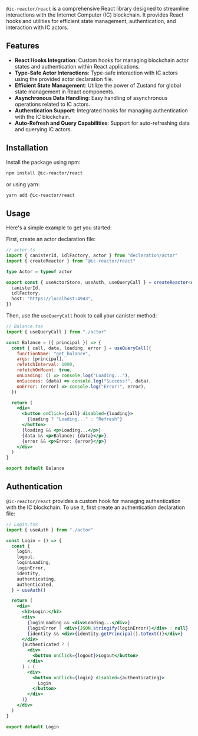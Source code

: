 `@ic-reactor/react` is a comprehensive React library designed to streamline interactions with the Internet Computer (IC) blockchain. It provides React hooks and utilities for efficient state management, authentication, and interaction with IC actors.

## Features

- **React Hooks Integration**: Custom hooks for managing blockchain actor states and authentication within React applications.
- **Type-Safe Actor Interactions**: Type-safe interaction with IC actors using the provided actor declaration file.
- **Efficient State Management**: Utilize the power of Zustand for global state management in React components.
- **Asynchronous Data Handling**: Easy handling of asynchronous operations related to IC actors.
- **Authentication Support**: Integrated hooks for managing authentication with the IC blockchain.
- **Auto-Refresh and Query Capabilities**: Support for auto-refreshing data and querying IC actors.

## Installation

Install the package using npm:

```bash
npm install @ic-reactor/react
```

or using yarn:

```bash
yarn add @ic-reactor/react
```

## Usage

Here's a simple example to get you started:

First, create an actor declaration file:

```ts
// actor.ts
import { canisterId, idlFactory, actor } from "declaration/actor"
import { createReactor } from "@ic-reactor/react"

type Actor = typeof actor

export const { useActorStore, useAuth, useQueryCall } = createReactor<Actor>({
  canisterId,
  idlFactory,
  host: "https://localhost:4943",
})
```

Then, use the `useQueryCall` hook to call your canister method:

```jsx
// Balance.tsx
import { useQueryCall } from "./actor"

const Balance = ({ principal }) => {
  const { call, data, loading, error } = useQueryCall({
    functionName: "get_balance",
    args: [principal],
    refetchInterval: 1000,
    refetchOnMount: true,
    onLoading: () => console.log("Loading..."),
    onSuccess: (data) => console.log("Success!", data),
    onError: (error) => console.log("Error!", error),
  })

  return (
    <div>
      <button onClick={call} disabled={loading}>
        {loading ? "Loading..." : "Refresh"}
      </button>
      {loading && <p>Loading...</p>}
      {data && <p>Balance: {data}</p>}
      {error && <p>Error: {error}</p>}
    </div>
  )
}

export default Balance
```

## Authentication

`@ic-reactor/react` provides a custom hook for managing authentication with the IC blockchain. To use it, first create an authentication declaration file:

```jsx
// Login.tsx
import { useAuth } from "./actor"

const Login = () => {
  const {
    login,
    logout,
    loginLoading,
    loginError,
    identity,
    authenticating,
    authenticated,
  } = useAuth()

  return (
    <div>
      <h2>Login:</h2>
      <div>
        {loginLoading && <div>Loading...</div>}
        {loginError ? <div>{JSON.stringify(loginError)}</div> : null}
        {identity && <div>{identity.getPrincipal().toText()}</div>}
      </div>
      {authenticated ? (
        <div>
          <button onClick={logout}>Logout</button>
        </div>
      ) : (
        <div>
          <button onClick={login} disabled={authenticating}>
            Login
          </button>
        </div>
      )}
    </div>
  )
}

export default Login
```
